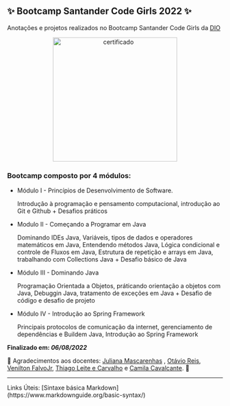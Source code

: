 ## ✨ Bootcamp Santander Code Girls 2022 ✨
Anotações e projetos realizados no Bootcamp Santander Code Girls da [ DIO ](https://www.dio.me)


<div align="center">
<img alt="certificado" height="290" wid60th="290" src="https://user-images.githubusercontent.com/80103910/183231777-a8144ad1-9782-4b1d-b1f0-8bf2aafce100.png"/>
</div>

### Bootcamp composto por 4 módulos:
 
* Módulo I - Princípios de Desenvolvimento de Software.

  Introdução à programação e pensamento computacional, introdução ao Git e Github + Desafios práticos 

* Modulo II - Começando a Programar em Java

  Dominando IDEs Java, Variáveis, tipos de dados e operadores matemáticos em Java, Entendendo métodos Java, Lógica condicional e controle de Fluxos em Java, Estrutura de repetição e arrays em Java, trabalhando com Collections Java + Desafio básico de Java

* Módulo III - Dominando Java 

  Programação Orientada a Objetos, práticando orientação a objetos com Java, Debuggin Java, tratamento de exceções em Java + Desafio de código e desafio de projeto 

* Módulo IV - Introdução ao Spring Framework 

  Principais protocolos de comunicação da internet, gerenciamento de dependências e Buildem Java, Introdução ao Spring Framework

**Finalizado em: _06/08/2022_**

💖 Agradecimentos aos docentes: [Juliana Mascarenhas](https://www.linkedin.com/in/juliana-mascarenhas-ds/) , [Otávio Reis](https://www.linkedin.com/in/operkles/), [Venilton FalvoJr](https://www.linkedin.com/in/falvojr/), [Thiago Leite e Carvalho](https://www.linkedin.com/in/thiago-leite-e-carvalho-1b337b127/) e [Camila Cavalcante](https://www.linkedin.com/in/cami-la/). 💖

<hr>
Links Úteis: [Sintaxe básica Markdown](https://www.markdownguide.org/basic-syntax/)
